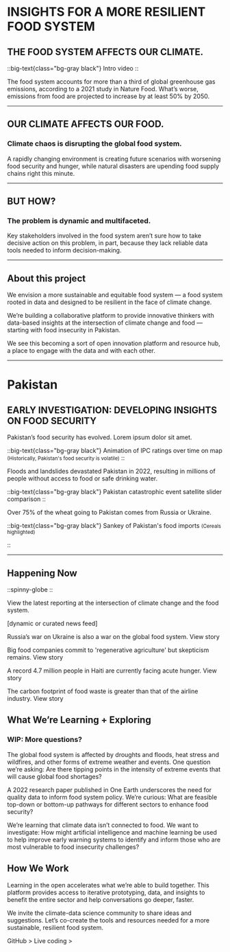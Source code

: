 # INSIGHTS FOR A MORE RESILIENT FOOD SYSTEM

## THE FOOD SYSTEM AFFECTS OUR CLIMATE.
::big-text{class="bg-gray black"}
Intro video
::

The food system accounts for more than a third of global greenhouse gas emissions, according to a 2021 study in Nature Food. What’s worse, emissions from food are projected to increase by at least 50% by 2050. 

---
## OUR CLIMATE AFFECTS OUR FOOD.
### Climate chaos is disrupting the global food system. 
A rapidly changing environment is creating future scenarios with worsening food security and hunger, while natural disasters are upending food supply chains right this minute.

---
## BUT HOW?
### The problem is dynamic and multifaceted. 
Key stakeholders involved in the food system aren’t sure how to take decisive action on this problem, in part, because they lack reliable data tools needed to inform decision-making.

---

## About this project

We envision a more sustainable and equitable food system — a food system rooted in data and designed to be resilient in the face of climate change.

We’re building a collaborative platform to provide innovative thinkers with data-based insights at the intersection of climate change and food — starting with food insecurity in Pakistan.

We see this becoming a sort of open innovation platform and resource hub, a place to engage with the data and with each other. 

---

# Pakistan
## EARLY INVESTIGATION: DEVELOPING INSIGHTS ON FOOD SECURITY

Pakistan’s food security has evolved. Lorem ipsum dolor sit amet.

::big-text{class="bg-gray black"}
Animation of IPC ratings over time on map 
<small class="f5">(Historically, Pakistan's food security is volatile)</small>
::

Floods and landslides devastated Pakistan in 2022, resulting in millions of people without access to food or safe drinking water.

::big-text{class="bg-gray black"}
Pakistan catastrophic event satellite slider comparison
::

Over 75% of the wheat going to Pakistan comes from Russia or Ukraine.

::big-text{class="bg-gray black"}
Sankey of Pakistan's food imports
<small class="f5">(Cereals highlighted)</small>

::

---
## Happening Now

::spinny-globe
::

View the latest reporting at the intersection of climate change and the food system.

[dynamic or curated news feed]

Russia’s war on Ukraine is also a war on the global food system. View story

Big food companies commit to 'regenerative agriculture' but skepticism remains. View story

A record 4.7 million people in Haiti are currently facing acute hunger. View story

The carbon footprint of food waste is greater than that of the airline industry. View story

## What We’re Learning + Exploring
### WIP: More questions?

The global food system is affected by droughts and floods, heat stress and wildfires, and other forms of extreme weather and events. One question we’re asking: Are there tipping points in the intensity of extreme events that will cause global food shortages? 

A 2022 research paper published in One Earth underscores the need for quality data to inform food system policy. We’re curious: What are feasible top-down or bottom-up pathways for different sectors to enhance food security? 

We’re learning that climate data isn’t connected to food. We want to investigate: How might artificial intelligence and machine learning be used to help improve early warning systems to identify and inform those who are most vulnerable to food insecurity challenges? 

## How We Work

Learning in the open accelerates what we’re able to build together. This platform provides access to iterative prototyping, data, and insights to benefit the entire sector and help conversations go deeper, faster.

We invite the climate-data science community to share ideas and suggestions. Let’s co-create the tools and resources needed for a more sustainable, resilient food system. 

GitHub >
Live coding >






